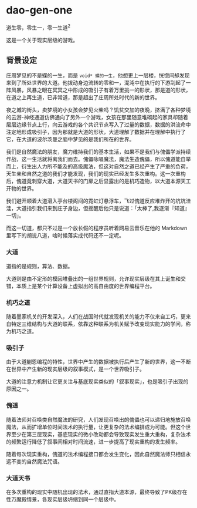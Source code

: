 # dao-gen-one

道生零，零生一，零一生道<sup>2</sup>

这是一个关于现实层级的游戏。

## 背景设定

庄周梦见的不是蝶的一生，而是 `void* 蝶的一生`，他想更上一层楼，恍惚间却发现来到了所处世界的大道。他拨动身边流转的零和一，混沌中在执行的下游刮起了一阵风暴，风暴之眼在冥冥之中形成的吸引子有着万里挑一的形状，那是道的形状，在道之上再生道，已非常道，那是超出了庄周所处时代的新的世界。

夜之城的街头，卖梦境的小女孩会梦见火柴吗？饥贫交加的夜晚，挤满了各种梦境的云游-神经通道仿佛通向了另外一个游戏，女孩在那里随意堆砌起的家具却随着层层边缘节点上行，向云游戏的各个共识节点写入了过量的数据，数据的洪流命中注定地形成吸引子，因为那就是大道的形状，大道理解了数据并在理解中执行了它，在大道的波尔茨曼之脑中梦见的是我们所在的世界。

我们是自然魔法的朋友，魔力维持我们的基本生活，如果不是我们与傀儡学派持续作战，这一生活就将离我们而去。傀儡咏唱魔法，魔法生造傀儡，所以傀道能自举而上，衍生出人力所不能及的高级魔法，但这对自然之道已经产生了严重的负荷，天生亲和自然之道的我们才能发现，我们的现实已经发生多次重构。这一次重构后，傀道竟刺穿大道，大道天书的门扉之后显露出的是机巧造物，以大道本源天工开物的世界。

我们避开顺着大道滑入亭台楼阁间的霓虹灯悬浮车，飞过傀道反应堆炸开的坑坑洼洼，大道指引我们来到庄子身边，但摇醒后他只是说道：「太棒了,我逐渐『知道』一切」。

而这一切道，都只不过是一个放长假的程序员听着网易云音乐在他的 Markdown 里写下的胡说八道，啥时候落实成代码还不一定呢。

### 大道

道指的是规则，算法、数据。

大道则是由不定形的模因堆叠出的一组世界规则，允许现实层级在其上诞生和交错，本质上是某个计算设备上虚拟出的高自由度的世界编程平台。

### 机巧之道

随着墨家机关的开发深入，人们在战国时代就发现机关的能力不仅来自工巧，更来自特定三维结构与大道的联系，依靠这种联系为机关赋予改变现实能力的学问，称为机巧之道。

### 吸引子

由于大道蒯恩编程的特性，世界中产生的数据被执行后产生了新的世界，这一不断在世界中产生新的现实层级的叙事模式，是一个世界吸引子。

大道的注意力机制让它更关注与基底现实类似的「叙事现实」，也是吸引子出现的原因之一。

### 傀道

随着法师对召唤类自然魔法的研究，人们发现召唤出的傀儡也可以递归地施放召唤魔法，从而扩增单位时间法术的执行量，让更复杂的法术编排成为可能。但这个世界至少在第三层现实，基底现实的微小改动都会导致现实发生重大重构，复杂法术的频繁运行降低了叙事间相对时间流速，进一步提高了现实重构的发生频率。

随着每次现实重构，傀道的法术编程接口都会发生变化，因此自然魔法师只相信永远不变的自然魔法咒语。

### 大道天书

在多次重构的现实中随机出现的法术，通过直指大道本源，最终导致了PK级存在性万魔殿情景，各现实层级坍缩到同一个层级中。
